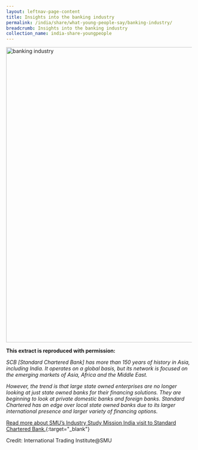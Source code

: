 ```yaml
---
layout: leftnav-page-content
title: Insights into the banking industry
permalink: /india/share/what-young-people-say/banking-industry/
breadcrumb: Insights into the banking industry
collection_name: india-share-youngpeople
---
```


<img src="\images\india-youngpeople\banking-industry.jpg" alt="banking industry" style="width:800px;" />

**This extract is reproduced with permission:**

*SCB [Standard Chartered Bank] has more than 150 years of history in Asia, including India. It operates on a global basis, but its network is focused on the emerging markets of Asia, Africa and the Middle East.*

*However, the trend is that large state owned enterprises are no longer looking at just state owned banks for their financing solutions. They are beginning to look at private domestic banks and foreign banks. Standard Chartered has an edge over local state owned banks due to its larger international presence and larger variety of financing options.*

[Read more about SMU’s Industry Study Mission India visit to Standard Chartered Bank.](https://iti.smu.edu.sg/sites/default/files/its/ism_india_final_report.pdf){:target="_blank"}

Credit: International Trading Institute@SMU